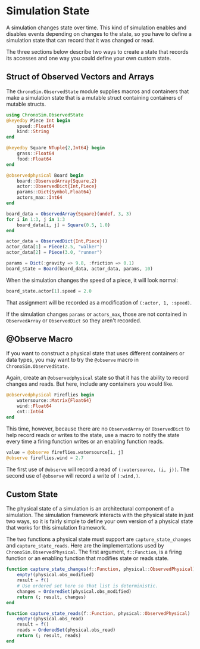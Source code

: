 # Simulation State

A simulation changes state over time. This kind of simulation enables and disables events depending on changes to the state, so you have to define a simulation state that can record that it was changed or read.

The three sections below describe two ways to create a state that records its accesses and one way you could define your own custom state.

## Struct of Observed Vectors and Arrays

The `ChronoSim.ObservedState` module supplies macros and containers that make a simulation state that is a mutable struct containing containers of mutable structs.
```julia
using ChronoSim.ObservedState
@keyedby Piece Int begin
    speed::Float64
    kind::String
end

@keyedby Square NTuple{2,Int64} begin
    grass::Float64
    food::Float64
end

@observedphysical Board begin
    board::ObservedArray{Square,2}
    actor::ObservedDict{Int,Piece}
    params::Dict{Symbol,Float64}
    actors_max::Int64
end

board_data = ObservedArray{Square}(undef, 3, 3)
for i in 1:3, j in 1:3
    board_data[i, j] = Square(0.5, 1.0)
end

actor_data = ObservedDict{Int,Piece}()
actor_data[1] = Piece(2.5, "walker")
actor_data[2] = Piece(3.0, "runner")

params = Dict(:gravity => 9.8, :friction => 0.1)
board_state = Board(board_data, actor_data, params, 10)
```

When the simulation changes the speed of a piece, it will look normal:
```julia
board_state.actor[1].speed = 2.0
```
That assignment will be recorded as a modification of `(:actor, 1, :speed)`.

If the simulation changes `params` or `actors_max`, those are not contained in `ObservedArray` or `ObservedDict` so they aren't recorded.

## @Observe Macro

If you want to construct a physical state that uses different containers or data types, you may want to try the `@observe` macro in `ChronoSim.ObservedState`.

Again, create an `@observedphysical` state so that it has the ability to record changes and reads. But here, include any containers you would like.
```julia
@observedphysical Fireflies begin
    watersource::Matrix{Float64}
    wind::Float64
    cnt::Int64
end
```
This time, however, because there are no `ObservedArray` or `ObservedDict` to help record reads or writes to the state, use a macro to notify the state every time a firing function writes or an enabling function reads.
```julia
value = @observe fireflies.watersource[i, j]
@observe fireflies.wind = 2.7
```
The first use of `@observe` will record a read of `(:watersource, (i, j))`. The second use of `@observe` will record a write of `(:wind,)`.

## Custom State

The physical state of a simulation is an architectural component of a simulation. The simulation framework interacts with the physical state in just two ways, so it is fairly simple to define your own version of a physical state that works for this simulation framework.

The two functions a physical state must support are `capture_state_changes` and `capture_state_reads`. Here are the implementations used by `ChronoSim.ObservedPhysical`. The first argument, `f::Function`, is a firing function or an enabling function that modifies state or reads state.
```julia
function capture_state_changes(f::Function, physical::ObservedPhysical)
    empty!(physical.obs_modified)
    result = f()
    # Use ordered set here so that list is deterministic.
    changes = OrderedSet(physical.obs_modified)
    return (; result, changes)
end

function capture_state_reads(f::Function, physical::ObservedPhysical)
    empty!(physical.obs_read)
    result = f()
    reads = OrderedSet(physical.obs_read)
    return (; result, reads)
end
```
